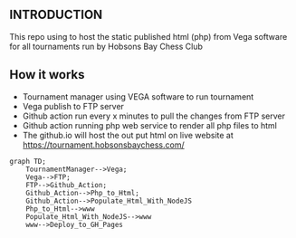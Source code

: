 ## INTRODUCTION

This repo using to host the static published html (php) from Vega software for all tournaments run by Hobsons Bay Chess Club

## How it works
- Tournament manager using VEGA software to run tournament
- Vega publish to FTP server
- Github action run every x minutes to pull the changes from FTP server
- Github action running php web service to render all php files to html
- The github.io will host the out put html on live website at https://tournament.hobsonsbaychess.com/

```mermaid
graph TD;
    TournamentManager-->Vega;
    Vega-->FTP;
    FTP-->Github_Action;
    Github_Action-->Php_to_Html;
    Github_Action-->Populate_Html_With_NodeJS
    Php_to_Html-->www
    Populate_Html_With_NodeJS-->www
    www-->Deploy_to_GH_Pages
```
